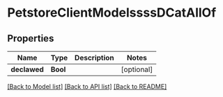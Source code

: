 # PetstoreClientModelssssDCatAllOf

## Properties
Name | Type | Description | Notes
------------ | ------------- | ------------- | -------------
**declawed** | **Bool** |  | [optional] 

[[Back to Model list]](../README.md#documentation-for-models) [[Back to API list]](../README.md#documentation-for-api-endpoints) [[Back to README]](../README.md)


